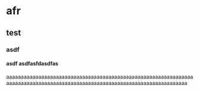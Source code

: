 # afr

## test

### asdf

#### asdf  asdfasfdasdfas

aaaaaaaaaaaaaaaaaaaaaaaaaaaaaaaaaaaaaaaaaaaaaaaaaaaaaaaaaaaaaaaaaaaaaaaaaaaaaaaaaaaaaaaaaaaaaaaaaaaaaaaaaaaaaaaaaaaaaaaaaaaaaa



